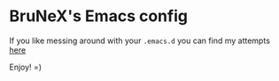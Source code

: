 # BruNeX's Emacs config

If you like messing around with your `.emacs.d` you can find my attempts [here](https://github.com/NeCkEr/emacs.d/blob/master/configuration.org)

Enjoy! =)
